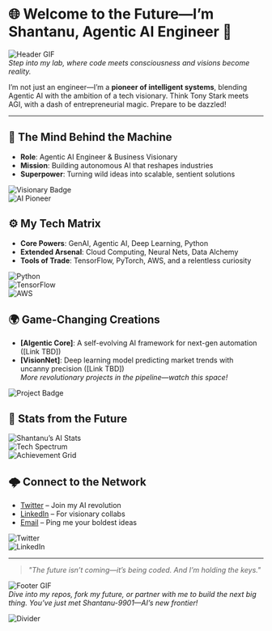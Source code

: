 # 🌐 Welcome to the Future—I’m Shantanu, Agentic AI Engineer 🚀

![Header GIF](https://media.giphy.com/media/3o7aD2X8gH4zqsOhO0/giphy.gif)  
*Step into my lab, where code meets consciousness and visions become reality.*

I’m not just an engineer—I’m a **pioneer of intelligent systems**, blending Agentic AI with the ambition of a tech visionary. Think Tony Stark meets AGI, with a dash of entrepreneurial magic. Prepare to be dazzled!

---

## 🌟 The Mind Behind the Machine
- **Role**: Agentic AI Engineer & Business Visionary  
- **Mission**: Building autonomous AI that reshapes industries  
- **Superpower**: Turning wild ideas into scalable, sentient solutions  

![Visionary Badge](https://img.shields.io/badge/Visionary-Innovator-blueviolet?style=for-the-badge&logo=superpowers)  
![AI Pioneer](https://img.shields.io/badge/AI-Pioneer-orange?style=for-the-badge&logo=brain)

## ⚙️ My Tech Matrix
- **Core Powers**: GenAI, Agentic AI, Deep Learning, Python  
- **Extended Arsenal**: Cloud Computing, Neural Nets, Data Alchemy  
- **Tools of Trade**: TensorFlow, PyTorch, AWS, and a relentless curiosity  

![Python](https://img.shields.io/badge/Python-3776AB?style=flat-square&logo=python&logoColor=white)  
![TensorFlow](https://img.shields.io/badge/TensorFlow-FF6F00?style=flat-square&logo=tensorflow&logoColor=white)  
![AWS](https://img.shields.io/badge/AWS-232F3E?style=flat-square&logo=amazon-aws&logoColor=orange)

## 🌍 Game-Changing Creations
- **[AIgentic Core]**: A self-evolving AI framework for next-gen automation ([Link TBD])  
- **[VisionNet]**: Deep learning model predicting market trends with uncanny precision ([Link TBD])  
*More revolutionary projects in the pipeline—watch this space!*  

![Project Badge](https://img.shields.io/badge/Projects-Futuristic-green?style=for-the-badge&logo=codepen)

## 📡 Stats from the Future
![Shantanu’s AI Stats](https://github-readme-stats.vercel.app/api?username=Shantanu-9901&show_icons=true&theme=radical&hide_border=true&count_private=true)  
![Tech Spectrum](https://github-readme-stats.vercel.app/api/top-langs/?username=Shantanu-9901&layout=compact&theme=radical&hide_border=true)  
![Achievement Grid](https://github-profile-trophy.vercel.app/?username=Shantanu-9901&theme=gruvbox&no-frame=true)

## 🌩️ Connect to the Network
- [Twitter](https://twitter.com/yourhandle) – Join my AI revolution  
- [LinkedIn](https://linkedin.com/in/yourprofile) – For visionary collabs  
- [Email](mailto:your.email@example.com) – Ping me your boldest ideas  

![Twitter](https://img.shields.io/badge/Twitter-1DA1F2?style=flat-square&logo=twitter&logoColor=white)  
![LinkedIn](https://img.shields.io/badge/LinkedIn-0077B5?style=flat-square&logo=linkedin&logoColor=white)

---

> *"The future isn’t coming—it’s being coded. And I’m holding the keys."*

![Footer GIF](https://media.giphy.com/media/26tPplGWjN0xLybiU/giphy.gif)  
*Dive into my repos, fork my future, or partner with me to build the next big thing. You’ve just met Shantanu-9901—AI’s new frontier!*

![Divider](https://user-images.githubusercontent.com/55574456/135714674-8e5c7b0b-8b0b-4b0b-8b0b-8b0b8b0b8b0b.png)
